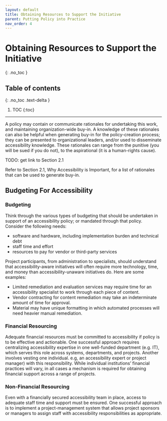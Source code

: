 ```yaml
---
layout: default
title: Obtaining Resources to Support the Initiative
parent: Putting Policy into Practice
nav_order: 4
---
```


# Obtaining Resources to Support the Initiative
{: .no_toc }

## Table of contents
{: .no_toc .text-delta }

1. TOC
{:toc}

---

A policy may contain or communicate rationales for undertaking this work, and maintaining organization-wide buy-in. A knowledge of these rationales can also be helpful when generating buy-in for the policy-creation process; they can be presented to organizational leaders, and/or used to disseminate accessibility knowledge. These rationales can range from the punitive (you will be sued if you do not), to the aspirational (it is a human-rights cause). 

TODO: get link to Section 2.1

Refer to Section 2.1, Why Accessibility is Important, for a list of rationales that can be used to generate buy-in. 

## Budgeting For Accessibility

### Budgeting

Think through the various types of budgeting that should be undertaken in support of an accessibility policy; or mandated through that policy. Consider the following needs:

- software and hardware, including implementation burden and technical debt
- staff time and effort
- resources to pay for vendor or third-party services 

Project participants, from administration to specialists, should understand that accessibility-aware initiatives will often require more technology, time, and money than accessibility-unaware initiatives do. Here are some examples: 

-	Limited remediation and evaluation services may require time for an accessibility specialist to work through each piece of content.
-	Vendor contracting for content remediation may take an indeterminate amount of time for approval.
-	Material may have unique formatting in which automated processes will need heavier manual remediation.

### Financial Resourcing

Adequate financial resources must be committed to accessibility if policy is to be effective and actionable. One successful approach requires centralizing accessibility expertise in one well-funded department (e.g. IT), which serves this role across systems, departments, and projects. Another involves vesting one individual. e.g, an accessibility expert or project manager) with this responsibility. While individual institutions’ financial practices will vary, in all cases a mechanism is required for obtaining financial support across a range of projects. 

### Non-Financial Resourcing

Even with a financially secured accessibility team in place, access to adequate staff time and support must be ensured. One successful approach is to implement a project-management system that allows project sponsors or managers to assign staff with accessibility responsibilities as appropriate. 